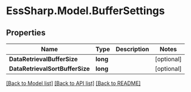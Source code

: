 # EssSharp.Model.BufferSettings

## Properties

Name | Type | Description | Notes
------------ | ------------- | ------------- | -------------
**DataRetrievalBufferSize** | **long** |  | [optional] 
**DataRetrievalSortBufferSize** | **long** |  | [optional] 

[[Back to Model list]](../README.md#documentation-for-models) [[Back to API list]](../README.md#documentation-for-api-endpoints) [[Back to README]](../README.md)

